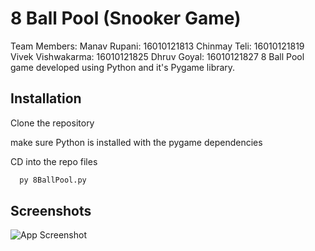 # 8 Ball Pool (Snooker Game)
Team Members:
Manav Rupani: 16010121813
Chinmay Teli: 16010121819
Vivek Vishwakarma: 16010121825
Dhruv Goyal: 16010121827
8 Ball Pool game developed using Python and it's Pygame library.




## Installation

Clone the repository

make sure Python is installed with the pygame dependencies

CD into the repo files

```bash
  py 8BallPool.py
```
    
## Screenshots

![App Screenshot](https://i.imgur.com/mZfX0HY.png)



